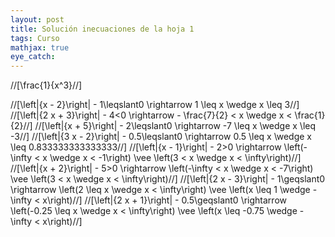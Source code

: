 ```yaml
---
layout: post
title: Solución inecuaciones de la hoja 1
tags: Curso
mathjax: true
eye_catch: 
---
```


//[\frac{1}{x^3}//]


//[\left|{x - 2}\right| - 1\leqslant0 \rightarrow  1 \leq x \wedge x \leq 3//]
//[\left|{2 x + 3}\right| - 4<0 \rightarrow  - \frac{7}{2} < x \wedge x < \frac{1}{2}//]
//[\left|{x + 5}\right| - 2\leqslant0 \rightarrow  -7 \leq x \wedge x \leq -3//]
//[\left|{3 x - 2}\right| - 0.5\leqslant0 \rightarrow  0.5 \leq x \wedge x \leq 0.833333333333333//]
//[\left|{x - 1}\right| - 2>0 \rightarrow  \left(-\infty < x \wedge x < -1\right) \vee \left(3 < x \wedge x < \infty\right)//]
//[\left|{x + 2}\right| - 5>0 \rightarrow  \left(-\infty < x \wedge x < -7\right) \vee \left(3 < x \wedge x < \infty\right)//]
//[\left|{2 x - 3}\right| - 1\geqslant0 \rightarrow  \left(2 \leq x \wedge x < \infty\right) \vee \left(x \leq 1 \wedge -\infty < x\right)//]
//[\left|{2 x + 1}\right| - 0.5\geqslant0 \rightarrow  \left(-0.25 \leq x \wedge x < \infty\right) \vee \left(x \leq -0.75 \wedge - \infty < x\right)//]

